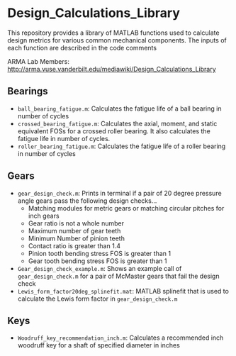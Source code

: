 # Design_Calculations_Library
This repository provides a library of MATLAB functions used to calculate design metrics for various common mechanical components. The inputs of each function are described in the code comments

ARMA Lab Members: http://arma.vuse.vanderbilt.edu/mediawiki/Design_Calculations_Library

## Bearings
* ```ball_bearing_fatigue.m```: Calculates the fatigue life of a ball bearing in number of cycles
* ```crossed_bearing_fatigue.m```: Calculates the axial, moment, and static equivalent FOSs for a crossed roller bearing. It also calculates the fatigue life in number of cycles.
* ```roller_bearing_fatigue.m```: Calculates the fatigue life of a roller bearing in number of cycles
## Gears
* ```gear_design_check.m```: Prints in terminal if a pair of 20 degree pressure angle gears pass the following design checks...
  * Matching modules for metric gears or matching circular pitches for inch gears
  * Gear ratio is not a whole number
  * Maximum number of gear teeth
  * Minimum Number of pinion teeth
  * Contact ratio is greater than 1.4
  * Pinion tooth bending stress FOS is greater than 1
  * Gear tooth bending stress FOS is greater than 1
* ```Gear_design_check_example.m```: Shows an example call of ```gear_design_check.m``` for a pair of McMaster gears that fail the design check
* ```Lewis_form_factor20deg_splinefit.mat```: MATLAB splinefit that is used to calculate the Lewis form factor in ``` gear_design_check.m ```
## Keys
* ```Woodruff_key_recommendation_inch.m```: Calculates a recommended inch woodruff key for a shaft of specified diameter in inches
 